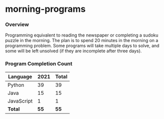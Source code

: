 # morning-programs

### Overview

Programming equivalent to reading the newspaper or completing a sudoku puzzle in the morning.  The plan is to spend 20 
minutes in the morning on a programming problem.  Some programs will take multiple days to solve, and some will be left 
unsolved (if they are incomplete after three days).

### Program Completion Count

| Language     | 2021   | Total  |
|--------------|--------|--------|
| Python       | 39     | 39     |
| Java         | 15     | 15     |
| JavaScript   | 1      | 1      |
| **Total**    | **55** | **55** |
